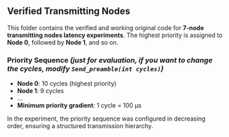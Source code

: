 ## Verified Transmitting Nodes

This folder contains the verified and working original code for **7-node transmitting nodes latency experiments**. The highest priority is assigned to **Node 0**, followed by **Node 1**, and so on.

### Priority Sequence *(just for evaluation, if you want to change the cycles, modify `Send_preamble(int cycles)`)*
- **Node 0**: 10 cycles (highest priority)
- **Node 1**: 9 cycles
- …
- **Minimum priority gradient**: 1 cycle = 100 µs

In the experiment, the priority sequence was configured in decreasing order, ensuring a structured transmission hierarchy.


